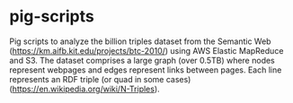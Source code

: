 # pig-scripts

Pig scripts to analyze the billion triples dataset from the Semantic Web (https://km.aifb.kit.edu/projects/btc-2010/) using AWS Elastic MapReduce and S3.  The dataset comprises a large graph (over 0.5TB) where nodes represent webpages and edges represent links between pages.  Each line represents an RDF triple (or quad in some cases) (https://en.wikipedia.org/wiki/N-Triples).
